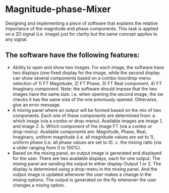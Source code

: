 # Magnitude-phase-Mixer

Designing and implementing a piece of software that explains the relative importance of the magnitude and phase components.
This task is applied on a 2D signal (i.e. image) just for clarity but the same concept applies to any signal.

## The software have the following features:
* Ability to open and show two images. For each image, the software have two displays (one fixed display for the image, while the second display can show several components based on a combo-box/drop-menu selection of 1) FT Magnitude, 2) FT Phase, 3) FT Real component, 4) FT Imaginary component.
Note: the software should impose that the two images have the same size. i.e. when opening the second image, the sw checks it has the same size of the one previously opened. Otherwise, give an error message.
* A mixing panel where an output will be formed based on the mix of two components. Each one of these components are determined from:
a.	which image (via a combo or drop-menu). Available images are image 1, and image 2.
b.	Which component of the image FT (via a combo or drop-menu). Available components are: Magnitude, Phase, Real, Imaginary, uniform magnitude (i.e. all magnitude values are set to 1), uniform phase (i.e. all phase values are set to 0).
c.	the mixing ratio (via a slider ranging from 0 to 100%).
* Based on the mixing panel, an output image is generated and displayed for the user. There are two available displays, each for one output. The mixing panel are sending the output to either display-Output 1 or 2. The display is determined using a drop-menu in the mixing panel. And the output image is updated whenever the user makes a change in the mixing options. The output is generated on the fly whenever the user changes a mixing option.
